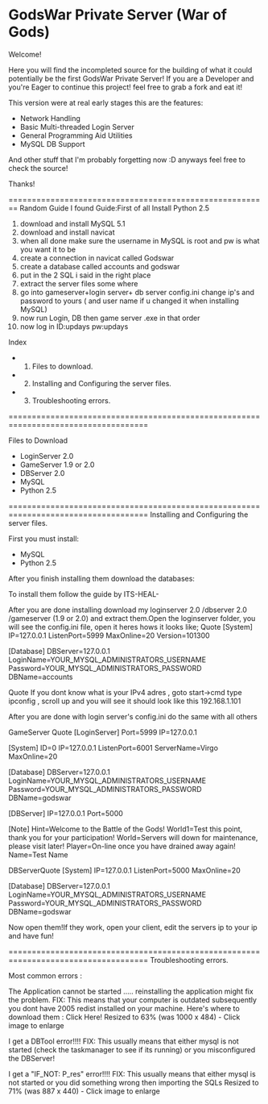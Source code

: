 GodsWar Private Server (War of Gods)
============

Welcome!

Here you will find the incompleted source for the building of what it could potentially be the first GodsWar Private Server! If you are a Developer and you're Eager to continue this project! feel free to grab a fork and eat it!

This version were at real early stages this are the features:

* Network Handling
* Basic Multi-threaded Login Server
* General Programming Aid Utilities
* MySQL DB Support

And other stuff that I'm probably forgetting now :D anyways feel free to check the source!

Thanks!


========================================================
Random Guide I found
Guide:First of all Install Python 2.5
1. download and install MySQL 5.1
2. download and install navicat
3. when all done make sure the username in MySQL is root and pw is what you want it to be
4. create a connection in navicat called Godswar
5. create a database called accounts and godswar
6. put in the 2 SQL i said in the right place
7. extract the server files some where
8. go into gameserver+login server+ db server config.ini change ip's and password to yours ( and user name if u changed it when installing MySQL)
9. now run Login, DB then game server .exe in that order
10. now log in ID:updays pw:updays



Index

* 1) Files to download.
* 2) Installing and Configuring the server files.
* 3) Troubleshooting errors.



====================================================================================

Files to Download

* LoginServer 2.0
* GameServer 1.9 or 2.0
* DBServer 2.0
* MySQL
* Python 2.5




====================================================================================
Installing and Configuring the server files.

First you must install:

* MySQL
* Python 2.5



After you finish installing them download the databases:

To install them follow the guide by ITS-HEAL-

After you are done installing download my loginserver 2.0 /dbserver 2.0 /gameserver (1.9 or 2.0) and extract them.Open the loginserver folder, you will see the config.ini file, open it heres hows it looks like;
Quote
[System]
IP=127.0.0.1
ListenPort=5999
MaxOnline=20
Version=101300

[Database]
DBServer=127.0.0.1
LoginName=YOUR_MYSQL_ADMINISTRATORS_USERNAME
Password=YOUR_MYSQL_ADMINISTRATORS_PASSWORD
DBName=accounts


Quote
If you dont know what is your IPv4 adres , goto start->cmd type ipconfig , scroll up and you will see it should look like this 192.168.1.101


After you are done with login server's config.ini do the same with all others

GameServer
Quote
[LoginServer]
Port=5999
IP=127.0.0.1

[System]
ID=0
IP=127.0.0.1
ListenPort=6001
ServerName=Virgo
MaxOnline=20

[Database]
DBServer=127.0.0.1
LoginName=YOUR_MYSQL_ADMINISTRATORS_USERNAME
Password=YOUR_MYSQL_ADMINISTRATORS_PASSWORD
DBName=godswar

[DBServer]
IP=127.0.0.1
Port=5000

[Note]
Hint=Welcome to the Battle of the Gods!
World1=Test this point, thank you for your participation!
World=Servers will down for maintenance, please visit later!
Player=On-line once you have drained away again!
Name=Test Name





DBServerQuote
[System]
IP=127.0.0.1
ListenPort=5000
MaxOnline=20


[Database]
DBServer=127.0.0.1
LoginName=YOUR_MYSQL_ADMINISTRATORS_USERNAME
Password=YOUR_MYSQL_ADMINISTRATORS_PASSWORD
DBName=godswar



Now open them!If they work, open your client, edit the servers ip to your ip and have fun!

====================================================================================
Troubleshooting errors.

Most common errors :

The Application cannot be started ..... reinstalling the application might fix the problem.
FIX: This means that your computer is outdated subsequently you dont have 2005 redist installed on your machine. Here's where to download them : Click Here!
Resized to 63% (was 1000 x 484) - Click image to enlarge

I get a DBTool error!!!!
FIX: This usually means that either mysql is not started (check the taskmanager to see if its running) or you misconfigured the DBServer!

I get a "IF_NOT: P_res" error!!!!
FIX: This usually means that either mysql is not started or you did something wrong then importing the SQLs
Resized to 71% (was 887 x 440) - Click image to enlarge
